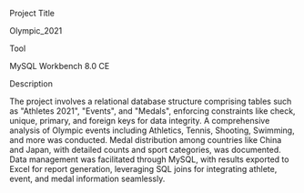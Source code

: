 Project Title

Olympic_2021

Tool

MySQL Workbench 8.0 CE

Description

The project involves a relational database structure comprising tables such as "Athletes 2021", "Events", and "Medals", enforcing constraints like check, unique, primary, and foreign keys for data integrity. A comprehensive analysis of Olympic events including Athletics, Tennis, Shooting, Swimming, and more was conducted. Medal distribution among countries like China and Japan, with detailed counts and sport categories, was documented. Data management was facilitated through MySQL, with results exported to Excel for report generation, leveraging SQL joins for integrating athlete, event, and medal information seamlessly.
